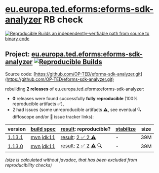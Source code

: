 [eu.europa.ted.eforms:eforms-sdk-analyzer](https://central.sonatype.com/artifact/eu.europa.ted.eforms/eforms-sdk-analyzer/versions) RB check
=======

[![Reproducible Builds](https://reproducible-builds.org/images/logos/rb.svg) an independently-verifiable path from source to binary code](https://reproducible-builds.org/)

## Project: [eu.europa.ted.eforms:eforms-sdk-analyzer](https://central.sonatype.com/artifact/eu.europa.ted.eforms/eforms-sdk-analyzer/versions) [![Reproducible Builds](https://img.shields.io/endpoint?url=https://raw.githubusercontent.com/jvm-repo-rebuild/reproducible-central/master/content/eu/europa/ted/eforms/eforms-sdk-analyzer/badge.json)](https://github.com/jvm-repo-rebuild/reproducible-central/blob/master/content/eu/europa/ted/eforms/eforms-sdk-analyzer/README.md)

Source code: [https://github.com/OP-TED/eforms-sdk-analyzer.git](https://github.com/OP-TED/eforms-sdk-analyzer.git)

rebuilding **2 releases** of eu.europa.ted.eforms:eforms-sdk-analyzer:
- **0** releases were found successfully **fully reproducible** (100% reproducible artifacts :white_check_mark:),
- 2 had issues (some unreproducible artifacts :warning:, see eventual :mag: diffoscope and/or :memo: issue tracker links):

| version | [build spec](/BUILDSPEC.md) | [result](https://reproducible-builds.org/docs/jvm/): reproducible? | [stabilize](https://github.com/google/oss-rebuild/blob/main/cmd/stabilize/README.md) | size |
| -- | --------- | ------ | ------ | -- |
| [1.13.1](https://central.sonatype.com/artifact/eu.europa.ted.eforms/eforms-sdk-analyzer/1.13.1/pom) | [mvn jdk11](eforms-sdk-analyzer-1.13.1.buildspec) | [result](eforms-sdk-analyzer-1.13.1.buildinfo): [2 :white_check_mark:  2 :warning:](eforms-sdk-analyzer-1.13.1.buildcompare) | - | 39M |
| [1.13.0](https://central.sonatype.com/artifact/eu.europa.ted.eforms/eforms-sdk-analyzer/1.13.0/pom) | [mvn jdk11](eforms-sdk-analyzer-1.13.0.buildspec) | [result](eforms-sdk-analyzer-1.13.0.buildinfo): [2 :white_check_mark:  2 :warning:](eforms-sdk-analyzer-1.13.0.buildcompare) [:mag:](eforms-sdk-analyzer-1.13.0.diffoscope) | - | 39M |

<i>(size is calculated without javadoc, that has been excluded from reproducibility checks)</i>
